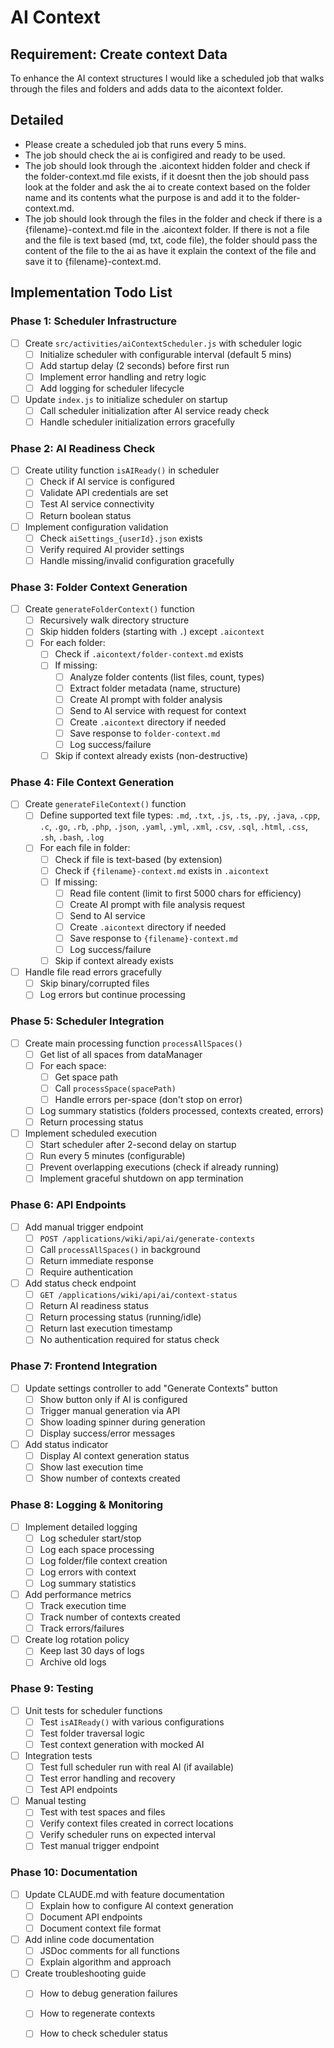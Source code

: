 # AI Context

## Requirement: Create context Data
To enhance the AI context structures I would like a scheduled job that walks through the files and folders and adds data to the aicontext folder.

## Detailed
 - Please create a scheduled job that runs every 5 mins.
 - The job should check the ai is configired and ready to be used.
 - The job should look through the .aicontext hidden folder and check if the folder-context.md file exists, if it doesnt then the job should pass look at the folder and ask the ai to create context based on the folder name and its contents what the purpose is and add it to the folder-context.md.
 - The job should look through the files in the folder and check if there is a {filename}-context.md file in the .aicontext folder. If there is not a file and the file is text based (md, txt, code file), the folder should pass the content of the file to the ai as have it explain the context of the file and save it to {filename}-context.md.

## Implementation Todo List

### Phase 1: Scheduler Infrastructure
- [ ] Create `src/activities/aiContextScheduler.js` with scheduler logic
  - [ ] Initialize scheduler with configurable interval (default 5 mins)
  - [ ] Add startup delay (2 seconds) before first run
  - [ ] Implement error handling and retry logic
  - [ ] Add logging for scheduler lifecycle
- [ ] Update `index.js` to initialize scheduler on startup
  - [ ] Call scheduler initialization after AI service ready check
  - [ ] Handle scheduler initialization errors gracefully

### Phase 2: AI Readiness Check
- [ ] Create utility function `isAIReady()` in scheduler
  - [ ] Check if AI service is configured
  - [ ] Validate API credentials are set
  - [ ] Test AI service connectivity
  - [ ] Return boolean status
- [ ] Implement configuration validation
  - [ ] Check `aiSettings_{userId}.json` exists
  - [ ] Verify required AI provider settings
  - [ ] Handle missing/invalid configuration gracefully

### Phase 3: Folder Context Generation
- [ ] Create `generateFolderContext()` function
  - [ ] Recursively walk directory structure
  - [ ] Skip hidden folders (starting with `.`) except `.aicontext`
  - [ ] For each folder:
    - [ ] Check if `.aicontext/folder-context.md` exists
    - [ ] If missing:
      - [ ] Analyze folder contents (list files, count, types)
      - [ ] Extract folder metadata (name, structure)
      - [ ] Create AI prompt with folder analysis
      - [ ] Send to AI service with request for context
      - [ ] Create `.aicontext` directory if needed
      - [ ] Save response to `folder-context.md`
      - [ ] Log success/failure
    - [ ] Skip if context already exists (non-destructive)

### Phase 4: File Context Generation
- [ ] Create `generateFileContext()` function
  - [ ] Define supported text file types: `.md`, `.txt`, `.js`, `.ts`, `.py`, `.java`, `.cpp`, `.c`, `.go`, `.rb`, `.php`, `.json`, `.yaml`, `.yml`, `.xml`, `.csv`, `.sql`, `.html`, `.css`, `.sh`, `.bash`, `.log`
  - [ ] For each file in folder:
    - [ ] Check if file is text-based (by extension)
    - [ ] Check if `{filename}-context.md` exists in `.aicontext`
    - [ ] If missing:
      - [ ] Read file content (limit to first 5000 chars for efficiency)
      - [ ] Create AI prompt with file analysis request
      - [ ] Send to AI service
      - [ ] Create `.aicontext` directory if needed
      - [ ] Save response to `{filename}-context.md`
      - [ ] Log success/failure
    - [ ] Skip if context already exists
- [ ] Handle file read errors gracefully
  - [ ] Skip binary/corrupted files
  - [ ] Log errors but continue processing

### Phase 5: Scheduler Integration
- [ ] Create main processing function `processAllSpaces()`
  - [ ] Get list of all spaces from dataManager
  - [ ] For each space:
    - [ ] Get space path
    - [ ] Call `processSpace(spacePath)`
    - [ ] Handle errors per-space (don't stop on error)
  - [ ] Log summary statistics (folders processed, contexts created, errors)
  - [ ] Return processing status
- [ ] Implement scheduled execution
  - [ ] Start scheduler after 2-second delay on startup
  - [ ] Run every 5 minutes (configurable)
  - [ ] Prevent overlapping executions (check if already running)
  - [ ] Implement graceful shutdown on app termination

### Phase 6: API Endpoints
- [ ] Add manual trigger endpoint
  - [ ] `POST /applications/wiki/api/ai/generate-contexts`
  - [ ] Call `processAllSpaces()` in background
  - [ ] Return immediate response
  - [ ] Require authentication
- [ ] Add status check endpoint
  - [ ] `GET /applications/wiki/api/ai/context-status`
  - [ ] Return AI readiness status
  - [ ] Return processing status (running/idle)
  - [ ] Return last execution timestamp
  - [ ] No authentication required for status check

### Phase 7: Frontend Integration
- [ ] Update settings controller to add "Generate Contexts" button
  - [ ] Show button only if AI is configured
  - [ ] Trigger manual generation via API
  - [ ] Show loading spinner during generation
  - [ ] Display success/error messages
- [ ] Add status indicator
  - [ ] Display AI context generation status
  - [ ] Show last execution time
  - [ ] Show number of contexts created

### Phase 8: Logging & Monitoring
- [ ] Implement detailed logging
  - [ ] Log scheduler start/stop
  - [ ] Log each space processing
  - [ ] Log folder/file context creation
  - [ ] Log errors with context
  - [ ] Log summary statistics
- [ ] Add performance metrics
  - [ ] Track execution time
  - [ ] Track number of contexts created
  - [ ] Track errors/failures
- [ ] Create log rotation policy
  - [ ] Keep last 30 days of logs
  - [ ] Archive old logs

### Phase 9: Testing
- [ ] Unit tests for scheduler functions
  - [ ] Test `isAIReady()` with various configurations
  - [ ] Test folder traversal logic
  - [ ] Test context generation with mocked AI
- [ ] Integration tests
  - [ ] Test full scheduler run with real AI (if available)
  - [ ] Test error handling and recovery
  - [ ] Test API endpoints
- [ ] Manual testing
  - [ ] Test with test spaces and files
  - [ ] Verify context files created in correct locations
  - [ ] Verify scheduler runs on expected interval
  - [ ] Test manual trigger endpoint

### Phase 10: Documentation
- [ ] Update CLAUDE.md with feature documentation
  - [ ] Explain how to configure AI context generation
  - [ ] Document API endpoints
  - [ ] Document context file format
- [ ] Add inline code documentation
  - [ ] JSDoc comments for all functions
  - [ ] Explain algorithm and approach
- [ ] Create troubleshooting guide
  - [ ] How to debug generation failures
  - [ ] How to regenerate contexts
  - [ ] How to check scheduler status

